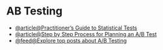 # AB Testing

- [@article@Practitioner’s Guide to Statistical Tests](https://vkteam.medium.com/practitioners-guide-to-statistical-tests-ed2d580ef04f#1e3b)
- [@article@Step by Step Process for Planning an A/B Test](https://towardsdatascience.com/step-by-step-for-planning-an-a-b-test-ef3c93143c0b)
- [@feed@Explore top posts about A/B Testing](https://app.daily.dev/tags/ab-testing?ref=roadmapsh)
